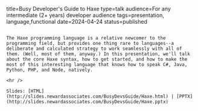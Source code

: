 title=Busy Developer's Guide to Haxe
type=talk
audience=For any intermediate (2+ years) developer audience
tags=presentation, language,functional
date=2024-04-24
status=published
~~~~~~

The Haxe programming language is a relative newcomer to the programming field, but provides one thing rare to languages--a deliberate and calculated strategy to work seamlessly with all of them. (Well, most of them, anyway.) In this presentation, we'll talk about the core Haxe syntax, how to get started, and how to make the most of this interesting language that knows how to speak C#, Java, Python, PHP, and Node, natively.
    
<hr />

Slides: [HTML](http://slides.newardassociates.com/BusyDevsGuide/Haxe.html) | [PPTX](http://slides.newardassociates.com/BusyDevsGuide/Haxe.pptx)
